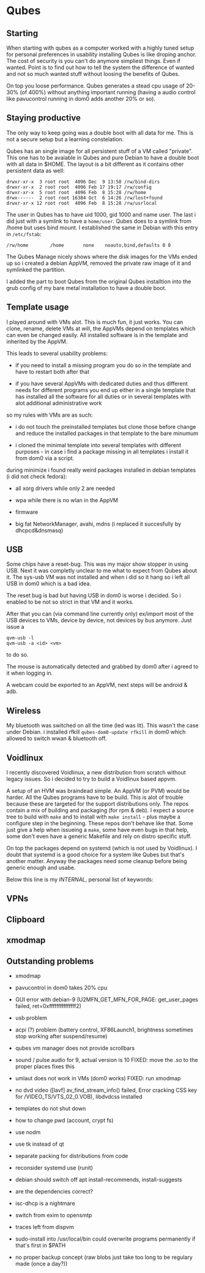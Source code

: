 Qubes
=====

Starting
--------

When starting with qubes as a computer worked with a highly tuned setup for
personal preferences in usability installing Qubes is like droping anchor. The
cost of security is you can't do anymore simpliest things. Even if wanted.
Point is to find out how to tell the system the difference of wanted and not so
much wanted stuff without loosing the benefits of Qubes.

On top you loose performance. Qubes generates a stead cpu usage of 20-30% (of
400%) without anything important running (having a audio control like
pavucontrol running in dom0 adds another 20% or so).

Staying productive
------------------

The only way to keep going was a double boot with all data for me. This is not
a secure setup but a learning constelation.

Qubes has an single image for all persistent stuff of a VM called
"private". This one has to be avaiable in Qubes and pure Debian to have
a double boot with all data in $HOME. The layout is a bit different as
it contains other persistent data as well:

```
drwxr-xr-x  3 root root  4096 Dec  9 13:58 /rw/bind-dirs
drwxr-xr-x  2 root root  4096 Feb 17 19:17 /rw/config
drwxr-xr-x  5 root root  4096 Feb  8 15:28 /rw/home
drwx------  2 root root 16384 Oct  6 14:26 /rw/lost+found
drwxr-xr-x 12 root root  4096 Feb  8 15:28 /rw/usrlocal
```

The user in Qubes has to have uid 1000, gid 1000 and name user. The last
i did just with a symlink to have a `home/user`. Qubes does to a symlink
from /home but uses bind mount. I established the same in Debian with
this entry in `/etc/fstab`:

```
/rw/home        /home       none    noauto,bind,defaults 0 0
```

The Qubes Manage nicely shows where
the disk images for the VMs ended up so i created a debian AppVM, removed the
private raw image of it and symlinked the partition.

I added the part to boot Qubes from the original Qubes installtion into
the grub config of my bare metal installation to have a double boot.

Template usage
--------------

I played around with VMs alot. This is much fun, it just works. You can
clone, rename, delete VMs at will, the AppVMs depend on templates which
can even be changed easily. All installed software is in the template
and inherited by the AppVM.

This leads to several usability problems:

- if you need to install a missing program you do so in the template and
  have to restart both after that

- if you have several AppVMs with dedicated duties and thus different
  needs for different programs you end up either in a single template
  that has installed all the software for all duties or in several
  templates with alot additional administrative work

so my rules with VMs are as such:

- i do not touch the preinstalled templates but clone those before
  change and reduce the installed packages in that template to the bare
  minumum

- i cloned the minimal template into several templates with different
  purposes - in case i find a package missing in all templates i install
  it from dom0 via a script.

during minimize i found really weird packages installed in debian
templates (i did not check fedora):

- all xorg drivers while only 2 are needed

- wpa while there is no wlan in the AppVM

- firmware

- big fat NetworkManager, avahi, mdns (i replaced it succesfully by
  dhcpcd&dnsmasq)

USB
---

Some chips have a reset-bug. This was my major show stopper in using
USB. Next it was completly unclear to me what to expect from Qubes about
it. The sys-usb VM was not installed and when i did so it hang so i left
all USB in dom0 which is a bad idea.

The reset bug is bad but having USB in dom0 is worse i decided. So i
enabled to be not so strict in that VM and it works.

After that you can (via command line currently only) ex/import most of the
USB devices to VMs, device by device, not devices by bus anymore. Just
issue a

```
qvm-usb -l
qvm-usb -a <id> <vm>
```

to do so.

The mouse is automatically detected and grabbed by dom0 after i agreed
to it when logging in.

A webcam could be exported to an AppVM, next steps will be android &
adb.

Wireless
--------

My bluetooth was switched on all the time (led was lit). This wasn't the
case under Debian. i installed rfkill `qubes-dom0-update rfkill` in
dom0 which allowed to switch wwan & bluetooth off.

Voidlinux
---------

I recently discovered Voidlinux, a new distribution from scratch without
legacy issues. So i decided to try to build a Voidlinux based appvm.

A setup of an HVM was braindead simple. An AppVM (or PVM) would be
harder. All the Qubes programs have to be build. This is alot of trouble
because these are targeted for the support distributions only. The repos
contain a mix of building and packaging (for rpm & deb). I expect a
source tree to build with `make` and to install with `make install` -
plus maybe a configure step in the beginning. These repos don't behave
like that. Some just give a help when issueing a `make`, some have even
bugs in that help, some don't even have a generic Makefile and rely on
distro specific stuff.

On top the packages depend on systemd (which is not used by Voidlinux).
I doubt that systemd is a good choice for a system like Qubes but that's
another matter. Anyway the packages need some cleanup before being
generic enough and usabe.


Below this line is my _INTERNAL_, personal list of keywords:

VPNs
----

Clipboard
---------

xmodmap
-------

Outstanding problems
-------------

- xmodmap

- pavucontrol in dom0 takes 20% cpu

- GUI error with debian-9 (U2MFN_GET_MFN_FOR_PAGE: get_user_pages
  failed, ret=0xfffffffffffffff2)

- usb problem

- acpi (?) problem (battery control, XF86Launch1, brightness sometimes stop working after suspend/resume)

- qubes vm manager does not provide scrollbars

- sound / pulse audio for 9, actual version is 10 FIXED: move the .so to the proper places fixes this

- umlaut does not work in VMs (dom0 works) FIXED: run xmodmap

- no dvd video ([lavf] av_find_stream_info() failed, Error cracking CSS key for /VIDEO_TS/VTS_02_0.VOB), libdvdcss installed

- templates do not shut down

- how to change pwd (account, crypt fs)

- use nodm

- use tk instead of qt

- separate packing for distributions from code

- reconsider systemd use (runit)

- debian should switch off apt install-recommends, install-suggests

- are the dependencies correct?

- isc-dhcp is a nightmare

- switch from exim to opensmtp

- traces left from dispvm

- sudo-install into /usr/local/bin could overwrite programs permanently if that's first in $PATH

- no proper backup concept (raw blobs just take too long to be regulary made (once a day?))

